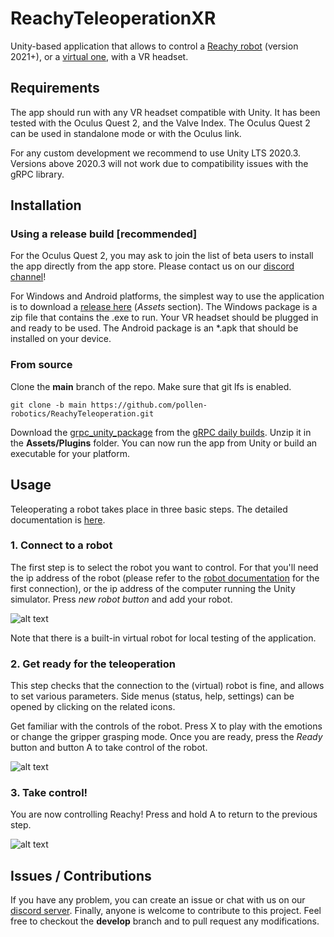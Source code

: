 # ReachyTeleoperationXR

Unity-based application that allows to control a [Reachy robot](https://www.pollen-robotics.com/reachy/) (version 2021+), or a [virtual one](https://github.com/pollen-robotics/reachy2021-unity-package), with a VR headset.

## Requirements

The app should run with any VR headset compatible with Unity. It has been tested with the Oculus Quest 2, and the Valve Index. The Oculus Quest 2 can be used in standalone mode or with the Oculus link.

For any custom development we recommend to use Unity LTS 2020.3. Versions above 2020.3 will not work due to compatibility issues with the gRPC library.

## Installation

### Using a release build [recommended]

For the Oculus Quest 2, you may ask to join the list of beta users to install the app directly from the app store. Please contact us on our [discord channel](https://discord.com/channels/519098054377340948/991321051835404409)!

For Windows and Android platforms, the simplest way to use the application is to download a [release here](https://github.com/pollen-robotics/ReachyTeleoperation/releases) (*Assets* section). The Windows package is a zip file that contains the .exe to run. Your VR headset should be plugged in and ready to be used. The Android package is an *.apk that should be installed on your device.


### From source

Clone the **main** branch of the repo. Make sure that git lfs is enabled.
```
git clone -b main https://github.com/pollen-robotics/ReachyTeleoperation.git
```

Download the [grpc_unity_package](https://packages.grpc.io/archive/2022/04/67538122780f8a081c774b66884289335c290cbe-f15a2c1c-582b-4c51-acf2-ab6d711d2c59/csharp/grpc_unity_package.2.47.0-dev202204190851.zip) from the [gRPC daily builds](https://packages.grpc.io/archive/2022/04/67538122780f8a081c774b66884289335c290cbe-f15a2c1c-582b-4c51-acf2-ab6d711d2c59/index.xml). Unzip it in the **Assets/Plugins** folder. You can now run the app from Unity or build an executable for your platform.

## Usage

Teleoperating a robot takes place in three basic steps.  The detailed documentation is [here](https://docs.pollen-robotics.com/vr/introduction/introduction/).

### 1. Connect to a robot

The first step is to select the robot you want to control. For that you'll need the ip address of the robot (please refer to the [robot documentation](https://docs.pollen-robotics.com/dashboard/introduction/first-connection/) for the first connection), or the ip address of the computer running the Unity simulator. Press *new robot button* and add your robot.

![alt text](Docs/img/connection.jpg)

Note that there is a built-in virtual robot for local testing of the application.

### 2. Get ready for the teleoperation

This step checks that the connection to the (virtual) robot is fine, and allows to set various parameters. Side menus (status, help, settings) can be opened by clicking on the related icons.

Get familiar with the controls of the robot. Press X to play with the emotions or change the gripper grasping mode. Once you are ready, press the *Ready* button and button A to take control of the robot.

![alt text](Docs/img/mirror.jpg)

### 3. Take control!

You are now controlling Reachy! Press and hold A to return to the previous step. 

![alt text](Docs/img/teleop.jpg)

## Issues / Contributions

If you have any problem, you can create an issue or chat with us on our [discord server](https://discord.com/channels/519098054377340948/991321051835404409). 
Finally, anyone is welcome to contribute to this project. Feel free to checkout the **develop** branch and to pull request any modifications.